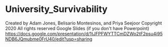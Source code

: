 # University_Survivability
Created by Adam Jones, Belisario Montesinos, and Priya Seejoor
Copyright 2020
All rights reserved
Google Slides (if you don't have Powerpoint)
https://docs.google.com/presentation/d/1tJFPFWYTTCmDZWo2tF2psu4i95NDB6JQmubme0FrU40/edit?usp=sharing
